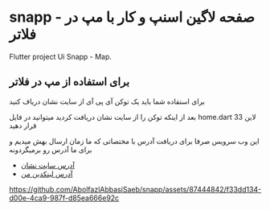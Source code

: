 # snapp - صفحه لاگین اسنپ و کار با مپ در فلاتر

Flutter project Ui Snapp - Map.

## برای استفاده از مپ در فلاتر

برای استفاده شما باید یک توکن آی پی آی از سایت نشان دریاف کنید

بعد از اینکه توکن را از سایت نشان دریافت کردید میتوانید در فایل home.dart لاین 33 قرار دهید

این وب سرویس صرفا برای دریافت آدرس با مختصاتی که ما زمان ارسال بهش میدیم و برای ما آدرس رو برمیگردونه

- [آدرس سایت نشان](https://platform.neshan.org/)
- [آدرس لینکدین من](https://www.linkedin.com/in/abolfazl-abbasi-118398244/)


https://github.com/AbolfazlAbbasiSaeb/snapp/assets/87444842/f33dd134-d00e-4ca9-987f-d85ea666e92c


